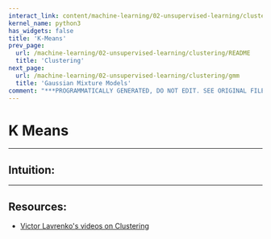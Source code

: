```yaml
---
interact_link: content/machine-learning/02-unsupervised-learning/clustering/k-means.ipynb
kernel_name: python3
has_widgets: false
title: 'K-Means'
prev_page:
  url: /machine-learning/02-unsupervised-learning/clustering/README
  title: 'Clustering'
next_page:
  url: /machine-learning/02-unsupervised-learning/clustering/gmm
  title: 'Gaussian Mixture Models'
comment: "***PROGRAMMATICALLY GENERATED, DO NOT EDIT. SEE ORIGINAL FILES IN /content***"
---
```



# K Means



---
## Intuition:





---
## Resources:
- [Victor Lavrenko's videos on Clustering](https://www.youtube.com/watch?v=mHl5P-qlnCQ&list=PLBv09BD7ez_6cgkSUAqBXENXEhCkb_2wl)

